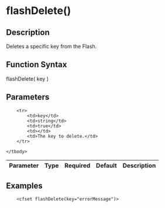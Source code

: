 # flashDelete()

## Description
Deletes a specific key from the Flash.

## Function Syntax
flashDelete( key )


## Parameters
<table>
	<thead>
		<tr>
			<th>Parameter</th>
			<th>Type</th>
			<th>Required</th>
			<th>Default</th>
			<th>Description</th>
		</tr>
	</thead>
	<tbody>
		
		<tr>
			<td>key</td>
			<td>string</td>
			<td>true</td>
			<td></td>
			<td>The key to delete.</td>
		</tr>
		
	</tbody>
</table>


## Examples
	
		<cfset flashDelete(key="errorMessage")>
